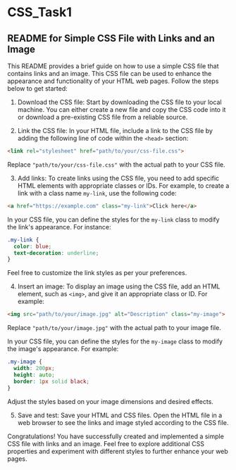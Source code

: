 # CSS_Task1
README for Simple CSS File with Links and an Image
-----------------------------------------------------

This README provides a brief guide on how to use a simple CSS file that contains links and an image. This CSS file can be used to enhance the appearance and functionality of your HTML web pages. Follow the steps below to get started:

1. Download the CSS file: Start by downloading the CSS file to your local machine. You can either create a new file and copy the CSS code into it or download a pre-existing CSS file from a reliable source.

2. Link the CSS file: In your HTML file, include a link to the CSS file by adding the following line of code within the `<head>` section:

```html
<link rel="stylesheet" href="path/to/your/css-file.css">
```

Replace `"path/to/your/css-file.css"` with the actual path to your CSS file.

3. Add links: To create links using the CSS file, you need to add specific HTML elements with appropriate classes or IDs. For example, to create a link with a class name `my-link`, use the following code:

```html
<a href="https://example.com" class="my-link">Click here</a>
```

In your CSS file, you can define the styles for the `my-link` class to modify the link's appearance. For instance:

```css
.my-link {
  color: blue;
  text-decoration: underline;
}
```

Feel free to customize the link styles as per your preferences.

4. Insert an image: To display an image using the CSS file, add an HTML element, such as `<img>`, and give it an appropriate class or ID. For example:

```html
<img src="path/to/your/image.jpg" alt="Description" class="my-image">
```

Replace `"path/to/your/image.jpg"` with the actual path to your image file.

In your CSS file, you can define the styles for the `my-image` class to modify the image's appearance. For example:

```css
.my-image {
  width: 200px;
  height: auto;
  border: 1px solid black;
}
```

Adjust the styles based on your image dimensions and desired effects.

5. Save and test: Save your HTML and CSS files. Open the HTML file in a web browser to see the links and image styled according to the CSS file.

Congratulations! You have successfully created and implemented a simple CSS file with links and an image. Feel free to explore additional CSS properties and experiment with different styles to further enhance your web pages.
